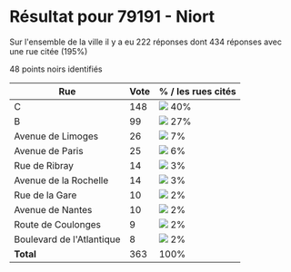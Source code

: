 # Résultat pour 79191 - Niort

Sur l'ensemble de la ville il y a eu 222 réponses dont 434 réponses avec une rue citée (195%)

48 points noirs identifiés

| Rue | Vote | % / les rues cités|
|-----|------|-------------------|
| C | 148 | <img src="../../img/bar_40.gif" />&nbsp;40%|
| B | 99 | <img src="../../img/bar_27.gif" />&nbsp;27%|
| Avenue de Limoges | 26 | <img src="../../img/bar_7.gif" />&nbsp;7%|
| Avenue de Paris | 25 | <img src="../../img/bar_6.gif" />&nbsp;6%|
| Rue de Ribray | 14 | <img src="../../img/bar_3.gif" />&nbsp;3%|
| Avenue de la Rochelle | 14 | <img src="../../img/bar_3.gif" />&nbsp;3%|
| Rue de la Gare | 10 | <img src="../../img/bar_2.gif" />&nbsp;2%|
| Avenue de Nantes | 10 | <img src="../../img/bar_2.gif" />&nbsp;2%|
| Route de Coulonges | 9 | <img src="../../img/bar_2.gif" />&nbsp;2%|
| Boulevard de l'Atlantique | 8 | <img src="../../img/bar_2.gif" />&nbsp;2%|
| **Total** | 363 | 100%|
